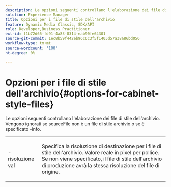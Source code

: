 ```yaml
---
description: Le opzioni seguenti controllano l'elaborazione dei file di stile dell'archivio. Vengono ignorati se sourceFile non è un file di stile archivio o se è specificato -info.
solution: Experience Manager
title: Opzioni per i file di stile dell'archivio
feature: Dynamic Media Classic, SDK/API
role: Developer,Business Practitioner
exl-id: f1b72d65-fd91-4a83-8314-eab90fe64301
source-git-commit: 1ec8b59f442eb96c6c3f5f1405d57a38a86bd056
workflow-type: tm+mt
source-wordcount: '100'
ht-degree: 0%

---
```


# Opzioni per i file di stile dell&#39;archivio{#options-for-cabinet-style-files}

Le opzioni seguenti controllano l&#39;elaborazione dei file di stile dell&#39;archivio. Vengono ignorati se sourceFile non è un file di stile archivio o se è specificato -info.

<table id="simpletable_332B78DDEB6540708844AB54AE321F9B"> 
 <tr class="strow"> 
  <td class="stentry"> <p><span class="codeph">- risoluzione  <span class="varname"> val</span></span> </p> </td> 
  <td class="stentry"> <p>Specifica la risoluzione di destinazione per i file di stile dell'archivio. Valore reale in pixel per pollice. Se non viene specificato, il file di stile dell'archivio di produzione avrà la stessa risoluzione del file di origine. </p></td> 
 </tr> 
</table>
